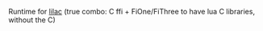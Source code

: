 Runtime for [lilac](https://github.com/bainchild/lilac)
(true combo: C ffi + FiOne/FiThree to have lua C libraries, without the C)
